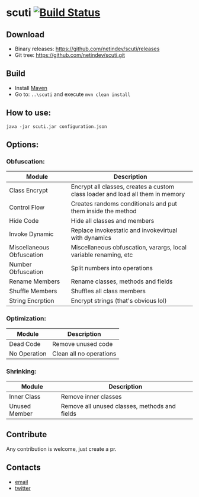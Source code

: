 # scuti [![Build Status](https://travis-ci.org/netindev/scuti.svg?branch=master)](https://travis-ci.org/netindev/scuti)

## Download
* Binary releases: https://github.com/netindev/scuti/releases
* Git tree: https://github.com/netindev/scuti.git

## Build
* Install [Maven](https://maven.apache.org/download.html)
* Go to: `..\scuti` and execute `mvn clean install`

## How to use:

```java -jar scuti.jar configuration.json```

## Options:

### Obfuscation:

| Module | Description |
| --- | --- |
| Class Encrypt | Encrypt all classes, creates a custom class loader and load all them in memory |
| Control Flow | Creates randoms conditionals and put them inside the method |
| Hide Code | Hide all classes and members |
| Invoke Dynamic | Replace invokestatic and invokevirtual with dynamics |
| Miscellaneous Obfuscation | Miscellaneous obfuscation, varargs, local variable renaming, etc |
| Number Obfuscation | Split numbers into operations |
| Rename Members | Rename classes, methods and fields |
| Shuffle Members | Shuffles all class members |
| String Encrption | Encrypt strings (that's obvious lol) |

### Optimization:

| Module | Description |
| --- | --- |
| Dead Code | Remove unused code |
| No Operation | Clean all no operations |

### Shrinking:

| Module | Description |
| --- | --- |
| Inner Class | Remove inner classes |
| Unused Member | Remove all unused classes, methods and fields |

## Contribute

Any contribution is welcome, just create a pr.

## Contacts
* [email](mailto:contact@netindev.tk)
* [twitter](https://twitter.com/netindev)